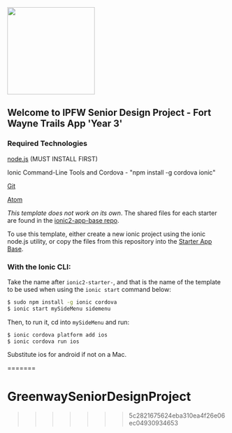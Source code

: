 <img src= "https://connect001.rectrac.com/wbimages/inftwayne/inftwayne/CitySeal-Blue&GoldCMYK.png" width="200" height="200"/>

## Welcome to IPFW Senior Design Project - Fort Wayne Trails App 'Year 3'

### Required Technologies

[node.js](node) (MUST INSTALL FIRST)

Ionic Command-Line Tools and Cordova - "npm install -g cordova ionic"

[Git](https://git-scm.com/downloads)

[Atom](https://atom.io/)

*This template does not work on its own*. The shared files for each starter are found in the [ionic2-app-base repo](https://github.com/ionic-team/ionic2-app-base).

To use this template, either create a new ionic project using the ionic node.js utility, or copy the files from this repository into the [Starter App Base](https://github.com/ionic-team/ionic2-app-base).

### With the Ionic CLI:

Take the name after `ionic2-starter-`, and that is the name of the template to be used when using the `ionic start` command below:

```bash
$ sudo npm install -g ionic cordova
$ ionic start mySideMenu sidemenu
```

Then, to run it, cd into `mySideMenu` and run:

```bash
$ ionic cordova platform add ios
$ ionic cordova run ios
```

Substitute ios for android if not on a Mac.

=======
# GreenwaySeniorDesignProject
>>>>>>> 5c2821675624eba310ea4f26e06ec04930934653
